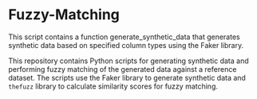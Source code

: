 # Fuzzy-Matching
This script contains a function generate_synthetic_data that generates synthetic data based on specified column types using the Faker library.

This repository contains Python scripts for generating synthetic data and performing fuzzy matching of the generated data against a reference dataset.
The scripts use the Faker library to generate synthetic data and `thefuzz` library to calculate similarity scores for fuzzy matching.
